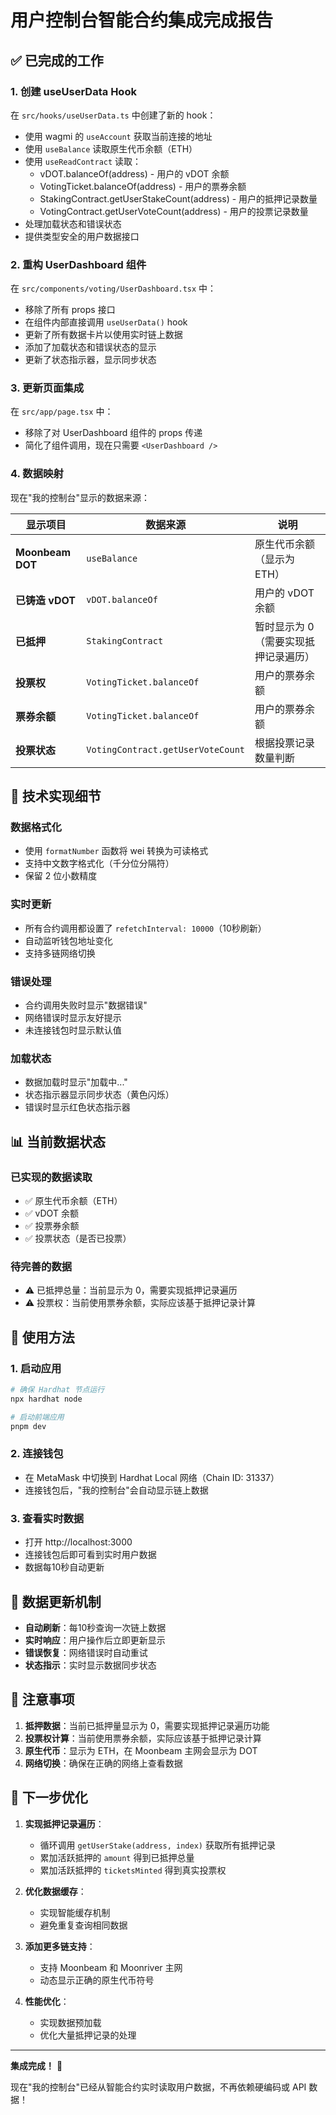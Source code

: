 # 用户控制台智能合约集成完成报告

## ✅ 已完成的工作

### 1. 创建 useUserData Hook

在 `src/hooks/useUserData.ts` 中创建了新的 hook：

- 使用 wagmi 的 `useAccount` 获取当前连接的地址
- 使用 `useBalance` 读取原生代币余额（ETH）
- 使用 `useReadContract` 读取：
  - vDOT.balanceOf(address) - 用户的 vDOT 余额
  - VotingTicket.balanceOf(address) - 用户的票券余额
  - StakingContract.getUserStakeCount(address) - 用户的抵押记录数量
  - VotingContract.getUserVoteCount(address) - 用户的投票记录数量
- 处理加载状态和错误状态
- 提供类型安全的用户数据接口

### 2. 重构 UserDashboard 组件

在 `src/components/voting/UserDashboard.tsx` 中：

- 移除了所有 props 接口
- 在组件内部直接调用 `useUserData()` hook
- 更新了所有数据卡片以使用实时链上数据
- 添加了加载状态和错误状态的显示
- 更新了状态指示器，显示同步状态

### 3. 更新页面集成

在 `src/app/page.tsx` 中：

- 移除了对 UserDashboard 组件的 props 传递
- 简化了组件调用，现在只需要 `<UserDashboard />`

### 4. 数据映射

现在"我的控制台"显示的数据来源：

| 显示项目         | 数据来源                          | 说明                                 |
| ---------------- | --------------------------------- | ------------------------------------ |
| **Moonbeam DOT** | `useBalance`                      | 原生代币余额（显示为 ETH）           |
| **已铸造 vDOT**  | `vDOT.balanceOf`                  | 用户的 vDOT 余额                     |
| **已抵押**       | `StakingContract`                 | 暂时显示为 0（需要实现抵押记录遍历） |
| **投票权**       | `VotingTicket.balanceOf`          | 用户的票券余额                       |
| **票券余额**     | `VotingTicket.balanceOf`          | 用户的票券余额                       |
| **投票状态**     | `VotingContract.getUserVoteCount` | 根据投票记录数量判断                 |

## 🔧 技术实现细节

### 数据格式化

- 使用 `formatNumber` 函数将 wei 转换为可读格式
- 支持中文数字格式化（千分位分隔符）
- 保留 2 位小数精度

### 实时更新

- 所有合约调用都设置了 `refetchInterval: 10000`（10秒刷新）
- 自动监听钱包地址变化
- 支持多链网络切换

### 错误处理

- 合约调用失败时显示"数据错误"
- 网络错误时显示友好提示
- 未连接钱包时显示默认值

### 加载状态

- 数据加载时显示"加载中..."
- 状态指示器显示同步状态（黄色闪烁）
- 错误时显示红色状态指示器

## 📊 当前数据状态

### 已实现的数据读取

- ✅ 原生代币余额（ETH）
- ✅ vDOT 余额
- ✅ 投票券余额
- ✅ 投票状态（是否已投票）

### 待完善的数据

- ⚠️ 已抵押总量：当前显示为 0，需要实现抵押记录遍历
- ⚠️ 投票权：当前使用票券余额，实际应该基于抵押记录计算

## 🚀 使用方法

### 1. 启动应用

```bash
# 确保 Hardhat 节点运行
npx hardhat node

# 启动前端应用
pnpm dev
```

### 2. 连接钱包

- 在 MetaMask 中切换到 Hardhat Local 网络（Chain ID: 31337）
- 连接钱包后，"我的控制台"会自动显示链上数据

### 3. 查看实时数据

- 打开 http://localhost:3000
- 连接钱包后即可看到实时用户数据
- 数据每10秒自动更新

## 🔄 数据更新机制

- **自动刷新**：每10秒查询一次链上数据
- **实时响应**：用户操作后立即更新显示
- **错误恢复**：网络错误时自动重试
- **状态指示**：实时显示数据同步状态

## 📝 注意事项

1. **抵押数据**：当前已抵押量显示为 0，需要实现抵押记录遍历功能
2. **投票权计算**：当前使用票券余额，实际应该基于抵押记录计算
3. **原生代币**：显示为 ETH，在 Moonbeam 主网会显示为 DOT
4. **网络切换**：确保在正确的网络上查看数据

## 🎯 下一步优化

1. **实现抵押记录遍历**：
   - 循环调用 `getUserStake(address, index)` 获取所有抵押记录
   - 累加活跃抵押的 `amount` 得到已抵押总量
   - 累加活跃抵押的 `ticketsMinted` 得到真实投票权

2. **优化数据缓存**：
   - 实现智能缓存机制
   - 避免重复查询相同数据

3. **添加更多链支持**：
   - 支持 Moonbeam 和 Moonriver 主网
   - 动态显示正确的原生代币符号

4. **性能优化**：
   - 实现数据预加载
   - 优化大量抵押记录的处理

---

**集成完成！** 🎉

现在"我的控制台"已经从智能合约实时读取用户数据，不再依赖硬编码或 API 数据！
